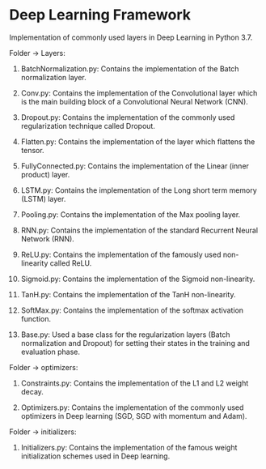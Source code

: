 # Deep Learning Framework
Implementation of commonly used layers in Deep Learning in Python 3.7.


Folder -> Layers:

1) BatchNormalization.py: Contains the implementation of the Batch normalization layer.

2) Conv.py: Contains the implementation of the Convolutional layer which is the main building block of a Convolutional Neural Network (CNN).

3) Dropout.py: Contains the implementation of the commonly used regularization technique called Dropout.

4) Flatten.py: Contains the implementation of the layer which flattens the tensor.

5) FullyConnected.py: Contains the implementation of the Linear (inner product) layer.

6) LSTM.py: Contains the implementation of the Long short term memory (LSTM) layer.

7) Pooling.py: Contains the implementation of the Max pooling layer.

8) RNN.py: Contains the implementation of the standard Recurrent Neural Network (RNN).

9) ReLU.py: Contains the implementation of the famously used non-linearity called ReLU.

10) Sigmoid.py: Contains the implementation of the Sigmoid non-linearity.

11) TanH.py: Contains the implementation of the TanH non-linearity.

12) SoftMax.py: Contains the implementation of the softmax activation function.

13) Base.py: Used a base class for the regularization layers (Batch normalization and Dropout) for setting their states in the training and evaluation phase.




Folder -> optimizers:

1) Constraints.py: Contains the implementation of the L1 and L2 weight decay.

2) Optimizers.py: Contains the implementation of the commonly used optimizers in Deep learning (SGD, SGD with momentum and Adam).




Folder -> initializers:

1) Initializers.py: Contains the implementation of the famous weight initialization schemes used in Deep learning.

